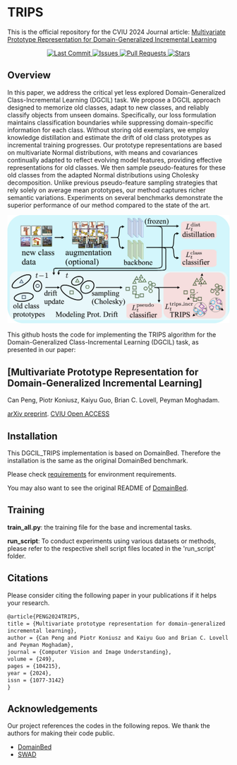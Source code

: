 # TRIPS

This is the official repository for the CVIU 2024 Journal article: [Multivariate Prototype Representation for Domain-Generalized Incremental Learning](https://www.sciencedirect.com/science/article/pii/S1077314224002960)

<!-- markdownlint-disable first-line-h1 -->
<!-- markdownlint-disable html -->
<!-- markdownlint-disable no-duplicate-header -->

<p align="center">
  <a href="https://github.com/csiro-robotics/TRIPS/commits/main">
    <img src="https://img.shields.io/github/last-commit/csiro-robotics/TRIPS" alt="Last Commit" />
  </a>
  <a href="https://github.com/csiro-robotics/TRIPS/issues">
    <img src="https://img.shields.io/github/issues/csiro-robotics/TRIPS" alt="Issues" />
  </a>
  <a href="https://github.com/csiro-robotics/TRIPS/pulls">
    <img src="https://img.shields.io/github/issues-pr/csiro-robotics/TRIPS" alt="Pull Requests" />
  </a>
  <a href="https://github.com/csiro-robotics/TRIPS/stargazers">
    <img src="https://img.shields.io/github/stars/csiro-robotics/TRIPS?style=social" alt="Stars" />
  </a>
</p>

## Overview

In this paper, we address the critical yet less explored Domain-Generalized Class-Incremental Learning (DGCIL) task. We propose a DGCIL approach designed to memorize old classes, adapt to new classes, and reliably classify objects from unseen domains. Specifically, our loss formulation maintains classification boundaries while suppressing domain-specific information for each class. Without storing old exemplars, we employ knowledge distillation and estimate the drift of old class prototypes as incremental training progresses. Our prototype representations are based on multivariate Normal distributions, with means and covariances continually adapted to reflect evolving model features, providing effective representations for old classes. We then sample pseudo-features for these old classes from the adapted Normal distributions using Cholesky decomposition. Unlike previous pseudo-feature sampling strategies that rely solely on average mean prototypes, our method captures richer semantic variations. Experiments on several benchmarks demonstrate the superior performance of our method compared to the state of the art.

![TRIPS pipeline](images/TRIPS.jpg)


This github hosts the code for implementing the TRIPS algorithm for the Domain-Generalized Class-Incremental Learning (DGCIL) task, as presented in our paper:

## [Multivariate Prototype Representation for Domain-Generalized Incremental Learning]

Can Peng, Piotr Koniusz, Kaiyu Guo, Brian C. Lovell, Peyman Moghadam. 

[arXiv preprint](https://arxiv.org/pdf/2309.13563.pdf).
[CVIU Open ACCESS](https://doi.org/10.1016/j.cviu.2024.104215) 

## Installation
This DGCIL_TRIPS implementation is based on DomainBed. Therefore the installation is the same as the original DomainBed benchmark.

Please check [requirements](https://github.com/csiro-robotics/DomainGeneralizedCIL/blob/main/requirements.txt) for environment requirements. 

You may also want to see the original README of [DomainBed](https://github.com/facebookresearch/DomainBed).

## Training

**train_all.py**: the training file for the base and incremental tasks. 

**run_script**: To conduct experiments using various datasets or methods, please refer to the respective shell script files located in the 'run_script' folder.

## Citations

Please consider citing the following paper in your publications if it helps your research.

```latexlatex
@article{PENG2024TRIPS,
title = {Multivariate prototype representation for domain-generalized incremental learning},
author = {Can Peng and Piotr Koniusz and Kaiyu Guo and Brian C. Lovell and Peyman Moghadam},
journal = {Computer Vision and Image Understanding},
volume = {249},
pages = {104215},
year = {2024},
issn = {1077-3142}
}
```

## Acknowledgements
Our project references the codes in the following repos. We thank the authors for making their code public.
* [DomainBed](https://github.com/facebookresearch/DomainBed)
* [SWAD](https://github.com/khanrc/swad)



